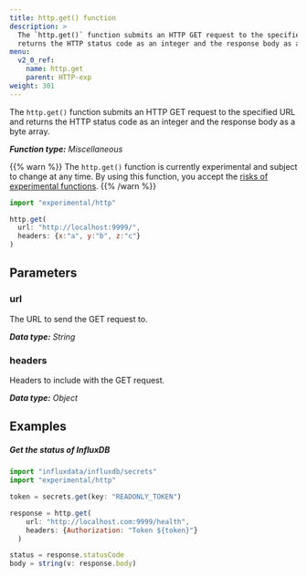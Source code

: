 ```yaml
---
title: http.get() function
description: >
  The `http.get()` function submits an HTTP GET request to the specified URL and
  returns the HTTP status code as an integer and the response body as a byte array.
menu:
  v2_0_ref:
    name: http.get
    parent: HTTP-exp
weight: 301
---
```


The `http.get()` function submits an HTTP GET request to the specified URL and
returns the HTTP status code as an integer and the response body as a byte array.

_**Function type:** Miscellaneous_

{{% warn %}}
The `http.get()` function is currently experimental and subject to change at any time.
By using this function, you accept the [risks of experimental functions](/v2.0/reference/flux/stdlib/experimental/#use-experimental-functions-at-your-own-risk).
{{% /warn %}}

```js
import "experimental/http"

http.get(
  url: "http://localhost:9999/",
  headers: {x:"a", y:"b", z:"c"}
)
```

## Parameters

### url
The URL to send the GET request to.

_**Data type:** String_

### headers
Headers to include with the GET request.

_**Data type:** Object_

## Examples

##### Get the status of InfluxDB
```js
import "influxdata/influxdb/secrets"
import "experimental/http"

token = secrets.get(key: "READONLY_TOKEN")

response = http.get(
    url: "http://localhost.com:9999/health",
    headers: {Authorization: "Token ${token}"}
  )

status = response.statusCode
body = string(v: response.body)
```
